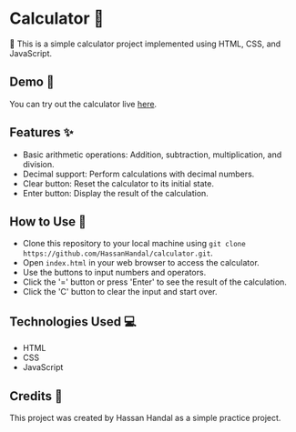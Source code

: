 # Calculator 🧮

🔢 This is a simple calculator project implemented using HTML, CSS, and JavaScript.

## Demo 🚀

You can try out the calculator live [here](https://hassanhandal.github.io/calculator/).

## Features ✨

- Basic arithmetic operations: Addition, subtraction, multiplication, and division.
- Decimal support: Perform calculations with decimal numbers.
- Clear button: Reset the calculator to its initial state.
- Enter button: Display the result of the calculation.

## How to Use 🎯

- Clone this repository to your local machine using `git clone https://github.com/HassanHandal/calculator.git`.
- Open `index.html` in your web browser to access the calculator.
- Use the buttons to input numbers and operators.
- Click the '=' button or press 'Enter' to see the result of the calculation.
- Click the 'C' button to clear the input and start over.

## Technologies Used 💻

- HTML
- CSS
- JavaScript

## Credits 🙌

This project was created by Hassan Handal as a simple practice project.
